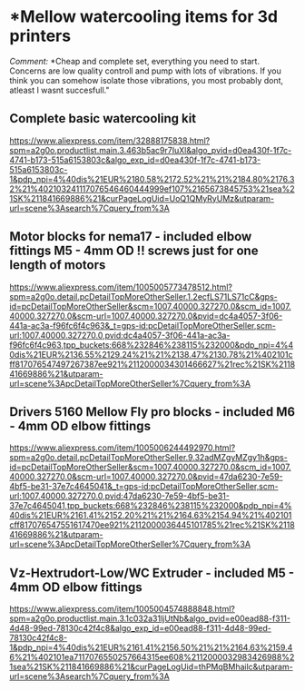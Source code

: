 # *Mellow watercooling items for 3d printers

*Comment:* *Cheap and complete set, everything you need to start. Concerns are low quality controll and pump with lots of vibrations. If you think you can somehow isolate those vibrations, you most probably dont, atleast I wasnt succesfull."

## Complete basic watercooling kit

https://www.aliexpress.com/item/32888175838.html?spm=a2g0o.productlist.main.3.463b5ac9r7IuXl&algo_pvid=d0ea430f-1f7c-4741-b173-515a6153803c&algo_exp_id=d0ea430f-1f7c-4741-b173-515a6153803c-1&pdp_npi=4%40dis%21EUR%2180.58%2172.52%21%21%2184.80%2176.32%21%402103241117076546460444999ef107%2165673845753%21sea%21SK%211841669886%21&curPageLogUid=UoQ1QMyRyUMz&utparam-url=scene%3Asearch%7Cquery_from%3A

## Motor blocks for nema17 - included elbow fittings M5 - 4mm OD !! screws just for one length of motors

https://www.aliexpress.com/item/1005005773478512.html?spm=a2g0o.detail.pcDetailTopMoreOtherSeller.1.2ecfLS71LS71cC&gps-id=pcDetailTopMoreOtherSeller&scm=1007.40000.327270.0&scm_id=1007.40000.327270.0&scm-url=1007.40000.327270.0&pvid=dc4a4057-3f06-441a-ac3a-f96fc6f4c963&_t=gps-id:pcDetailTopMoreOtherSeller,scm-url:1007.40000.327270.0,pvid:dc4a4057-3f06-441a-ac3a-f96fc6f4c963,tpp_buckets:668%232846%238115%232000&pdp_npi=4%40dis%21EUR%2136.55%2129.24%21%21%2138.47%2130.78%21%402101cff817076547497267387ee921%2112000034301466627%21rec%21SK%211841669886%21&utparam-url=scene%3ApcDetailTopMoreOtherSeller%7Cquery_from%3A

## Drivers 5160 Mellow Fly pro blocks - included M6 - 4mm OD elbow fittings

https://www.aliexpress.com/item/1005006244492970.html?spm=a2g0o.detail.pcDetailTopMoreOtherSeller.9.32adMZgyMZgy1h&gps-id=pcDetailTopMoreOtherSeller&scm=1007.40000.327270.0&scm_id=1007.40000.327270.0&scm-url=1007.40000.327270.0&pvid=47da6230-7e59-4bf5-be31-37e7c4645041&_t=gps-id:pcDetailTopMoreOtherSeller,scm-url:1007.40000.327270.0,pvid:47da6230-7e59-4bf5-be31-37e7c4645041,tpp_buckets:668%232846%238115%232000&pdp_npi=4%40dis%21EUR%2161.41%2152.20%21%21%2164.63%2154.94%21%402101cff817076547551617470ee921%2112000036445101785%21rec%21SK%211841669886%21&utparam-url=scene%3ApcDetailTopMoreOtherSeller%7Cquery_from%3A

## Vz-Hextrudort-Low/WC Extruder - included M5 - 4mm OD elbow fittings

https://www.aliexpress.com/item/1005004574888848.html?spm=a2g0o.productlist.main.3.1c032a31ljUtNb&algo_pvid=e00ead88-f311-4d48-99ed-78130c42f4c8&algo_exp_id=e00ead88-f311-4d48-99ed-78130c42f4c8-1&pdp_npi=4%40dis%21EUR%2161.41%2156.50%21%21%2164.63%2159.46%21%402101ea7117076550257664315ee608%2112000032983426988%21sea%21SK%211841669886%21&curPageLogUid=thPMqBMhailc&utparam-url=scene%3Asearch%7Cquery_from%3A

